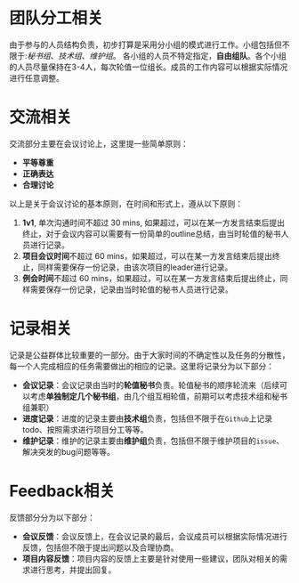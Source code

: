 # 团队分工相关

由于参与的人员结构负责，初步打算是采用分小组的模式进行工作。小组包括但不限于:*秘书组*、*技术组*、*维护组*。
各小组的人员不特定指定，**自由组队**。各个小组的人员尽量保持在3-4人，每次轮值一位组长。成员的工作内容可以根据实际情况进行任意调整。

# 交流相关

交流部分主要在会议讨论上，这里提一些简单原则：

* **平等尊重**
* **正确表达**
* **合理讨论**

以上是关于会议讨论的基本原则，在时间和形式上，遵从以下原则：

1. **1v1**, 单次沟通时间不超过 30 mins, 如果超过，可以在某一方发言结束后提出终止，对于会议内容可以需要有一份简单的outline总结，由当时轮值的秘书人员进行记录。
2. **项目会议时间**不超过 60 mins，如果超过，可以在某一方发言结束后提出终止，同样需要保存一份记录，由该次项目的leader进行记录。
3. **例会时间**不超过 60 mins，如果超过，可以在某一方发言结束后提出终止，同样需要保存一份记录，记录由当时轮值的秘书人员进行记录。

# 记录相关

记录是公益群体比较重要的一部分。由于大家时间的不确定性以及任务的分散性，每一个人完成相应的任务需要做出的相应的记录。这里将记录分为以下部分：

* **会议记录**：会议记录由当时的**轮值秘书**负责。轮值秘书的顺序轮流来（后续可以考虑**单独制定几个秘书组**，由几个组互相轮值，前期可以考虑技术组和秘书组兼职）
* **进度记录**：进度的记录主要由**技术组**负责，包括但不限于在`Github`上记录todo、按照需求进行项目分工等等。
* **维护记录**：维护的记录主要由**维护组**负责，包括但不限于维护项目的`issue`、解决突发的bug问题等等。

# Feedback相关

反馈部分分为以下部分：

* **会议反馈**：会议反馈上，在会议记录的最后，会议成员可以根据实际情况进行反馈，包括但不限于提出问题以及合理协商。
* **项目内容反馈**：项目内容的反馈上主要是针对使用一些建议，团队对相关的需求进行思考，并提出回复。
